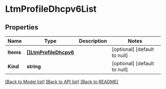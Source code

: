 # LtmProfileDhcpv6List

## Properties
Name | Type | Description | Notes
------------ | ------------- | ------------- | -------------
**Items** | [**[]LtmProfileDhcpv6**](ltm_profile_dhcpv6.md) |  | [optional] [default to null]
**Kind** | **string** |  | [optional] [default to null]

[[Back to Model list]](../README.md#documentation-for-models) [[Back to API list]](../README.md#documentation-for-api-endpoints) [[Back to README]](../README.md)


